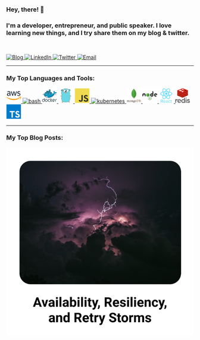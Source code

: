 <h3>Hey, there! 👋</h3>
<h3>I'm a developer, entrepreneur, and public speaker. I love learning new things, and I try share them on my blog &amp; twitter.</h3>
<br />

<p>
	<a href="https://www.alibhai.co">
		<img src="https://img.shields.io/badge/-Blog-282c35?logo=ghost&style=for-the-badge" alt="Blog" />
	</a>
	<!-- <a href="https://github.com/karimsa">
		<img src="https://img.shields.io/badge/-GitHub-blue?logo=github&style=for-the-badge&color=%23000" alt="GitHub" />
	</a> -->
	<a href="https://linkedin.com/in/karimalibhai">
		<img src="https://img.shields.io/badge/-LinkedIn-blue?logo=linkedin&style=for-the-badge" alt="LinkedIn" />
	</a>
	<a href="https://twitter.com/karimsanet">
		<img src="https://img.shields.io/badge/-Twitter-9cf?logo=twitter&style=for-the-badge" alt="Twitter" />
	</a>
	<a href="mailto:karim@alibhai.co">
		<img src="https://img.shields.io/badge/-karim@alibhai.co-blueviolet?logo=mail.ru&style=for-the-badge" alt="Email" />
	</a>
</p>

<hr />

<h3 align="left">My Top Languages and Tools:</h3>
<p align="left">
	<a href="https://aws.amazon.com" target="_blank">
		<img src="https://raw.githubusercontent.com/devicons/devicon/master/icons/amazonwebservices/amazonwebservices-original-wordmark.svg" alt="aws" width="40" height="40"/>
	</a>
	<a href="https://www.gnu.org/software/bash/" target="_blank">
		<img src="https://www.vectorlogo.zone/logos/gnu_bash/gnu_bash-icon.svg" alt="bash" width="40" height="40"/>
	</a>
	<a href="https://www.docker.com/" target="_blank">
		<img src="https://raw.githubusercontent.com/devicons/devicon/master/icons/docker/docker-original-wordmark.svg" alt="docker" width="40" height="40"/>
	</a>
	<a href="https://golang.org" target="_blank">
		<img src="https://raw.githubusercontent.com/devicons/devicon/master/icons/go/go-original.svg" alt="go" width="40" height="40"/>
	</a>
	<a href="https://developer.mozilla.org/en-US/docs/Web/JavaScript" target="_blank">
		<img src="https://raw.githubusercontent.com/devicons/devicon/master/icons/javascript/javascript-original.svg" alt="javascript" width="40" height="40"/>
	</a>
	<a href="https://kubernetes.io" target="_blank">
		<img src="https://www.vectorlogo.zone/logos/kubernetes/kubernetes-icon.svg" alt="kubernetes" width="40" height="40"/>
	</a>
	<a href="https://www.mongodb.com/" target="_blank">
		<img src="https://raw.githubusercontent.com/devicons/devicon/master/icons/mongodb/mongodb-original-wordmark.svg" alt="mongodb" width="40" height="40"/>
	</a>
	<a href="https://nodejs.org" target="_blank">
		<img src="https://raw.githubusercontent.com/devicons/devicon/master/icons/nodejs/nodejs-original-wordmark.svg" alt="nodejs" width="40" height="40"/>
	</a>
	<a href="https://reactjs.org/" target="_blank">
		<img src="https://raw.githubusercontent.com/devicons/devicon/master/icons/react/react-original-wordmark.svg" alt="react" width="40" height="40"/>
	</a>
	<a href="https://redis.io" target="_blank">
		<img src="https://raw.githubusercontent.com/devicons/devicon/master/icons/redis/redis-original-wordmark.svg" alt="redis" width="40" height="40"/>
	</a>
	<a href="https://www.typescriptlang.org/" target="_blank">
		<img src="https://raw.githubusercontent.com/devicons/devicon/master/icons/typescript/typescript-original.svg" alt="typescript" width="40" height="40"/>
	</a>
</p>

<hr />

<h3 align="left">My Top Blog Posts:</h3>
<div>
	<a href="https://www.alibhai.co/availability-resiliency-and-retry-storms/">
		<img src="article-1.svg" alt="Availability, Resiliency, and Retry Storms" />
	</a>
</div>
